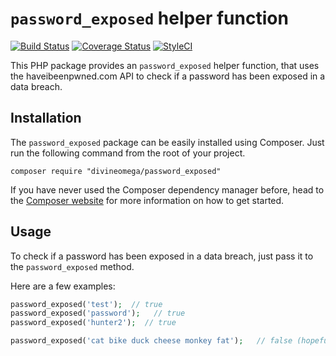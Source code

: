 
# `password_exposed` helper function

[![Build Status](https://travis-ci.org/DivineOmega/password_exposed.svg?branch=master)](https://travis-ci.org/DivineOmega/password_exposed)
[![Coverage Status](https://coveralls.io/repos/github/DivineOmega/password_exposed/badge.svg?branch=master)](https://coveralls.io/github/DivineOmega/password_exposed?branch=master)
[![StyleCI](https://styleci.io/repos/119845896/shield?branch=master)](https://styleci.io/repos/119845896)

This PHP package provides an `password_exposed` helper function, that uses the haveibeenpwned.com API to check if a password has been exposed in a data breach.

## Installation

The `password_exposed` package can be easily installed using Composer. Just run the following command from the root of your project.

```
composer require "divineomega/password_exposed"
```

If you have never used the Composer dependency manager before, head to the [Composer website](https://getcomposer.org/) for more information on how to get started.

## Usage

To check if a password has been exposed in a data breach, just pass it to the `password_exposed` method.

Here are a few examples:

```php
password_exposed('test');  // true
password_exposed('password');   // true
password_exposed('hunter2');  // true

password_exposed('cat bike duck cheese monkey fat');   // false (hopefully!)
```
